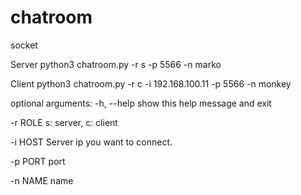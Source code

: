 # chatroom
socket

Server
python3 chatroom.py -r s -p 5566 -n marko

Client
python3 chatroom.py -r c -i 192.168.100.11 -p 5566 -n monkey

optional arguments:
  -h, --help  show this help message and exit
  
  -r ROLE     s: server, c: client
  
  -i HOST     Server ip you want to connect.
  
  -p PORT     port
  
  -n NAME     name

